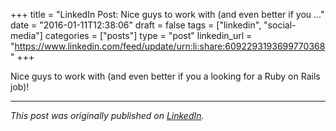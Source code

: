 +++
title = "LinkedIn Post: Nice guys to work with (and even better if you ..."
date = "2016-01-11T12:38:06"
draft = false
tags = ["linkedin", "social-media"]
categories = ["posts"]
type = "post"
linkedin_url = "https://www.linkedin.com/feed/update/urn:li:share:6092293193699770368"
+++

Nice guys to work with (and even better if you a looking for a Ruby on Rails job)!

---

*This post was originally published on [LinkedIn](https://www.linkedin.com/in/adrianmoreno/recent-activity/all/).*